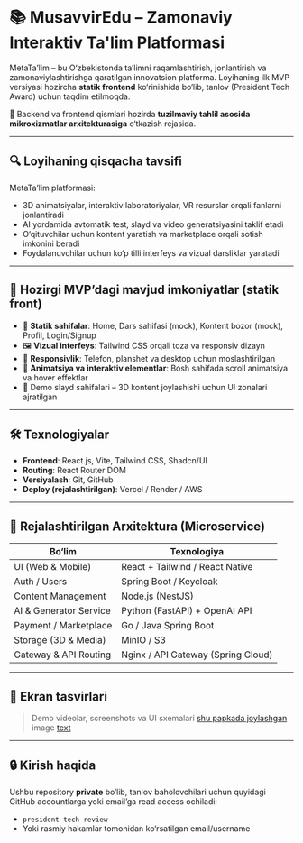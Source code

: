 # 📚 MusavvirEdu – Zamonaviy Interaktiv Ta'lim Platformasi

MetaTa’lim – bu O‘zbekistonda ta’limni raqamlashtirish, jonlantirish va zamonaviylashtirishga qaratilgan innovatsion platforma. Loyihaning ilk MVP versiyasi hozircha **statik frontend** ko‘rinishida bo‘lib, tanlov (President Tech Award) uchun taqdim etilmoqda.

🚧 Backend va frontend qismlari hozirda **tuzilmaviy tahlil asosida mikroxizmatlar arxitekturasiga** o‘tkazish rejasida.

---

## 🔍 Loyihaning qisqacha tavsifi

MetaTa’lim platformasi:

- 3D animatsiyalar, interaktiv laboratoriyalar, VR resurslar orqali fanlarni jonlantiradi
- AI yordamida avtomatik test, slayd va video generatsiyasini taklif etadi
- O‘qituvchilar uchun kontent yaratish va marketplace orqali sotish imkonini beradi
- Foydalanuvchilar uchun ko‘p tilli interfeys va vizual darsliklar yaratadi

---

## 🚀 Hozirgi MVP’dagi mavjud imkoniyatlar (statik front)

- 🎨 **Statik sahifalar**: Home, Dars sahifasi (mock), Kontent bozor (mock), Profil, Login/Signup
- 🖼 **Vizual interfeys**: Tailwind CSS orqali toza va responsiv dizayn
- 📱 **Responsivlik**: Telefon, planshet va desktop uchun moslashtirilgan
- 🧩 **Animatsiya va interaktiv elementlar**: Bosh sahifada scroll animatsiya va hover effektlar
- 📎 Demo slayd sahifalari – 3D kontent joylashishi uchun UI zonalari ajratilgan

---

## 🛠 Texnologiyalar

- **Frontend**: React.js, Vite, Tailwind CSS, Shadcn/UI
- **Routing**: React Router DOM
- **Versiyalash**: Git, GitHub
- **Deploy (rejalashtirilgan)**: Vercel / Render / AWS

---

## 🧱 Rejalashtirilgan Arxitektura (Microservice)

| Bo‘lim                 | Texnologiya                        |
| ---------------------- | ---------------------------------- |
| UI (Web & Mobile)      | React + Tailwind / React Native    |
| Auth / Users           | Spring Boot / Keycloak             |
| Content Management     | Node.js (NestJS)                   |
| AI & Generator Service | Python (FastAPI) + OpenAI API      |
| Payment / Marketplace  | Go / Java Spring Boot              |
| Storage (3D & Media)   | MinIO / S3                         |
| Gateway & API Routing  | Nginx / API Gateway (Spring Cloud) |

---

## 📸 Ekran tasvirlari

> Demo videolar, screenshots va UI sxemalari [shu papkada joylashgan](./docs/demo/)
> image [text](https://)

---

## 🔒 Kirish haqida

Ushbu repository **private** bo‘lib, tanlov baholovchilari uchun quyidagi GitHub accountlarga yoki email’ga read access ochiladi:

- `president-tech-review`
- Yoki rasmiy hakamlar tomonidan ko‘rsatilgan email/username
